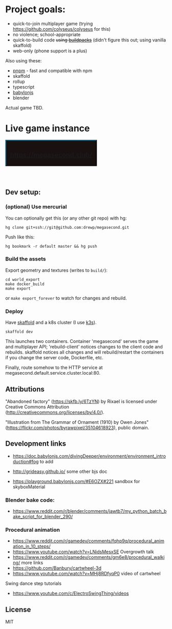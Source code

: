 # Project goals:

- quick-to-join multiplayer game (trying https://github.com/colyseus/colyseus
  for this)
- no violence; school-appropriate
- quick-to-build code ~~using [buildpacks](https://buildpacks.io/)~~ (didn't
  figure this out; using vanilla skaffold)
- web-only (phone support is a plus)

Also using these:

- [pnpm](https://pnpm.js.org/en) - fast and compatible with npm
- skaffold
- rollup
- typescript
- [babylonjs](https://www.babylonjs.com/)
- blender

Actual game TBD.

# Live game instance

<span style="display: inline-block; border: 3px outset #051d26; background: #191010; padding: 12px 12px 0 12px; margin-bottom: 40px; font-weight: bold; font-size: 20px">

https://megasecond.club/

</span>

## Dev setup:

### (optional) Use mercurial

You can optionally get this (or any other git repo) with hg:

```
hg clone git+ssh://git@github.com:drewp/megasecond.git
```

Push like this:

```
hg bookmark -r default master && hg push
```

### Build the assets

Export geometry and textures (writes to `build/`):

```
cd world_export
make docker_build
make export
```

or `make export_forever` to watch for changes and rebuild.

### Deploy

Have [skaffold](https://skaffold.dev/) and a k8s cluster (I use
[k3s](https://k3s.io/)).

```
skaffold dev
```

This launches two containers. Container 'megasecond' serves the game and
multiplayer API; 'rebuild-client' notices changes to the client code and
rebuilds. skaffold notices all changes and will rebuild/restart the containers
if you change the server code, Dockerfile, etc.

Finally, route somehow to the HTTP service at
megasecond.default.service.cluster.local:80.

## Attributions

"Abandoned factory" (https://skfb.ly/6TzYN) by Rixael is licensed under Creative
Commons Attribution (http://creativecommons.org/licenses/by/4.0/).

"Illustration from The Grammar of Ornament (1910) by Owen Jones" (https://flickr.com/photos/byrawpixel/35104618923), public domain.

## Development links

- https://doc.babylonjs.com/divingDeeper/environment/environment_introduction#fog to add

- http://grideasy.github.io/ some other bjs doc

- https://playground.babylonjs.com/#E6OZX#221 sandbox for skyboxMaterial

### Blender bake code:

- https://www.reddit.com/r/blender/comments/jawtb7/my_python_batch_bake_script_for_blender_290/

### Procedural animation

- https://www.reddit.com/r/gamedev/comments/fqhp9q/procedural_animation_in_10_steps/
- https://www.youtube.com/watch?v=LNidsMesxSE Overgrowth talk
- https://www.reddit.com/r/gamedev/comments/gm6e8/procedural_walking/ more links
- https://github.com/Banbury/cartwheel-3d
- https://www.youtube.com/watch?v=MHj8RDfyqP0 video of cartwheel

Swing dance step tutorials

- https://www.youtube.com/c/ElectroSwingThing/videos

## License

MIT
